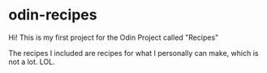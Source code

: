 # odin-recipes
Hi! This is my first project for the Odin Project called "Recipes"

The recipes I included are recipes for what I personally can make, which is not a lot. LOL.